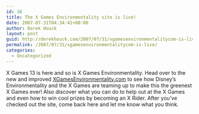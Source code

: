 ```yaml
---
id: 16
title: The X Games Environmentality site is live!
date: 2007-07-31T04:34:41+00:00
author: Derek Houck
layout: post
guid: http://derekhouck.com/2007/07/31/xgamesenvironmentalitycom-is-live/
permalink: /2007/07/31/xgamesenvironmentalitycom-is-live/
categories:
  - Uncategorized
---
```


X Games 13 is here and so is X Games Environmentality. Head over to the new and improved [XGamesEnvironmentality.com](http://xgamesenvironmentality.com) to see how Disney&#8217;s Environmentality and the X Games are teaming up to make this the greenest X Games ever! Also discover what you can do to help out at the X Games and even how to win cool prizes by becoming an X Rider. After you&#8217;ve checked out the site, come back here and let me know what you think.
